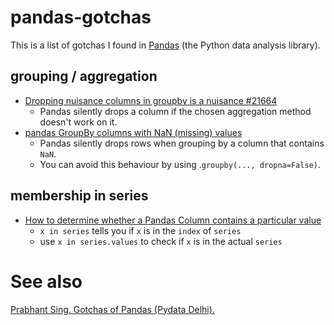 # pandas-gotchas

This is a list of gotchas I found in [Pandas](https://pandas.pydata.org/) (the Python data analysis library).

## grouping / aggregation

- [Dropping nuisance columns in groupby is a nuisance #21664](https://github.com/pandas-dev/pandas/issues/21664)
  - Pandas silently drops a column if the chosen aggregation method doesn't work on it.
- [pandas GroupBy columns with NaN (missing) values](https://stackoverflow.com/questions/18429491/pandas-groupby-columns-with-nan-missing-values)
  - Pandas silently drops rows when grouping by a column that contains `NaN`.
  - You can avoid this behaviour by using .`groupby(..., dropna=False)`.
  
## membership in series

- [How to determine whether a Pandas Column contains a particular value](https://stackoverflow.com/questions/21319929/how-to-determine-whether-a-pandas-column-contains-a-particular-value)
  - `x in series` tells you if `x` is in the `index` of `series`
  - use `x in series.values` to check if `x` is in the actual `series`


# See also

[Prabhant Sing. Gotchas of Pandas (Pydata Delhi).](https://github.com/prabhant/Talk-Pandas-Gotchas/blob/master/Pandas%20Gotchas.ipynb)
